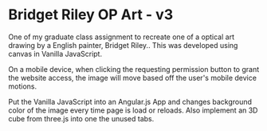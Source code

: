 # Bridget Riley OP Art - v3

One of my graduate class assignment to recreate one of a optical art drawing by a English painter, Bridget Riley.. This was developed using canvas in Vanilla JavaScript. 

On a mobile device, when clicking the requesting permission button to grant the website access, the image will move based off the user's mobile device motions.

Put the Vanilla JavaScript into an Angular.js App and changes background color of the image every time page is load or reloads. Also implement an 3D cube from three.js into one the unused tabs.
